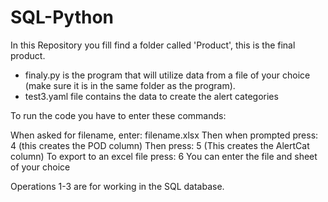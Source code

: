 # SQL-Python
In this Repository you fill find a folder called 'Product', this is the final product.
- finaly.py is the program that will utilize data from a file of your choice (make sure it is in the same folder as the program). 
- test3.yaml file contains the data to create the alert categories

To run the code you have to enter these commands:

When asked for filename, enter:       filename.xlsx
Then when prompted  press:     4      (this creates the POD column)
Then press:     5   (This creates the AlertCat column)
To export to an excel file press:    6
You can enter the file and sheet of your choice 

Operations 1-3 are for working in the SQL database.
